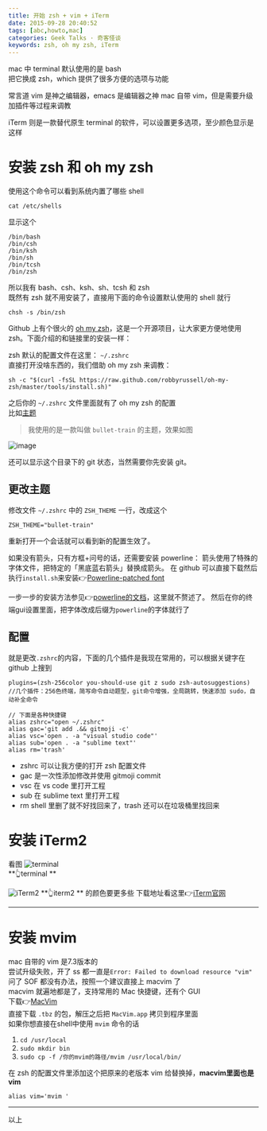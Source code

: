 ```yaml
---
title: 开始 zsh + vim + iTerm
date: 2015-09-28 20:40:52
tags: [abc,howto,mac]
categories: Geek Talks · 奇客怪谈
keywords: zsh, oh my zsh, iTerm
---
```

mac 中 terminal 默认使用的是 bash  
把它换成 zsh，which 提供了很多方便的选项与功能

常言道 vim 是神之编辑器，emacs 是编辑器之神  mac 自带 vim，但是需要升级加插件等过程来调教

iTerm 则是一款替代原生 terminal 的软件，可以设置更多选项，至少颜色显示是这样
<!--more-->  

# 安装 zsh 和 oh my zsh
使用这个命令可以看到系统内置了哪些 shell
```
cat /etc/shells
```
显示这个
```
/bin/bash
/bin/csh
/bin/ksh
/bin/sh
/bin/tcsh
/bin/zsh
```
所以我有 bash、csh、ksh、sh、tcsh 和 zsh  
既然有 zsh 就不用安装了，直接用下面的命令设置默认使用的 shell 就行
```
chsh -s /bin/zsh
```
Github 上有个很火的 [oh my zsh](https://github.com/robbyrussell/oh-my-zsh)，这是一个开源项目，让大家更方便地使用 zsh。下面介绍的和链接里的安装一样：

zsh 默认的配置文件在这里： `~/.zshrc`  
直接打开没啥东西的，我们借助 oh my zsh 来调教：
```
sh -c "$(curl -fsSL https://raw.github.com/robbyrussell/oh-my-zsh/master/tools/install.sh)"
```
之后你的 `~/.zshrc` 文件里面就有了 oh my zsh 的配置  
比如[主题](https://github.com/robbyrussell/oh-my-zsh/wiki/themes)  
>我使用的是一款叫做 `bullet-train` 的主题，效果如图

![image](1.gif)

还可以显示这个目录下的 git 状态，当然需要你先安装 git。
## 更改主题
修改文件 `~/.zshrc` 中的 `ZSH_THEME` 一行，改成这个
```
ZSH_THEME="bullet-train"
```
重新打开一个会话就可以看到新的配置生效了。

如果没有箭头，只有方框+问号的话，还需要安装 powerline：
箭头使用了特殊的字体文件，把特定的「黑底蓝右箭头」替换成箭头。
在 github 可以直接下载然后执行`install.sh`来安装👉[Powerline-patched font](https://github.com/powerline/fonts)

一步一步的安装方法参见👉[powerline的文档](https://powerline.readthedocs.org/en/latest/installation/linux.html#font-installation)，这里就不赘述了。
然后在你的终端gui设置里面，把字体改成后缀为`powerline`的字体就行了

## 配置
就是更改`.zshrc`的内容，下面的几个插件是我现在常用的，可以根据关键字在 github 上搜到
```
plugins=(zsh-256color you-should-use git z sudo zsh-autosuggestions)
//几个插件：256色终端，简写命令自动题型，git命令增强，全局跳转，快速添加 sudo，自动补全命令

// 下面是各种快捷键
alias zshrc="open ~/.zshrc"
alias gac='git add .&& gitmoji -c'
alias vsc='open . -a "visual studio code"'
alias sub='open . -a "sublime text"'
alias rm='trash'
```

- zshrc 可以让我方便的打开 zsh 配置文件
- gac 是一次性添加修改并使用 gitmoji commit
- vsc 在 vs code 里打开工程
- sub 在 sublime text 里打开工程
- rm shell 里删了就不好找回来了，trash 还可以在垃圾桶里找回来


# 安装 iTerm2
看图
![terminal](2.jpg)  
**👆terminal  **

  
![iTerm2](3.jpg)
**👆iterm2  ** 的颜色要更多些
下载地址看这里👉[iTerm官网](//www.iterm2.com)

***  
# 安装 mvim
mac 自带的 vim 是7.3版本的  
尝试升级失败，开了 ss 都一直是`Error: Failed to download resource "vim"`  
问了 SOF 都没有办法，按照一个建议直接上 macvim 了  
macvim 就遍地都是了，支持常用的 Mac 快捷键，还有个 GUI  
下载👉[MacVim](//www.macupdate.com/app/mac/25988/macvim)  
直接下载 `.tbz` 的包，解压之后把 `MacVim.app` 拷贝到程序里面  
如果你想直接在shell中使用 `mvim` 命令的话  
1. `cd /usr/local`
2. `sudo mkdir bin`
3. `sudo cp -f /你的mvim的路径/mvim /usr/local/bin/`
  
在 zsh 的配置文件里添加这个把原来的老版本 vim 给替换掉，**macvim里面也是vim**  
```
alias vim='mvim '
```
***  
以上


